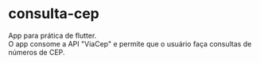 # consulta-cep
App para prática de flutter.<br>
O app consome a API "ViaCep" e permite que o usuário faça consultas de números de CEP.
